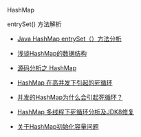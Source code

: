 HashMap


entrySet() 方法解析

- [Java HashMap entrySet（）方法分析](https://zhuanlan.zhihu.com/p/25108871)
- [浅谈HashMap的数据结构](https://www.jianshu.com/p/56296c51b309)
- [源码分析之 HashMap](https://juejin.im/post/58f2f47061ff4b0058f4b7cc)

- [HashMap 在高并发下引起的死循环](https://www.jianshu.com/p/619a8efcf589)
- [并发的HashMap为什么会引起死循环？](https://blog.csdn.net/zhuqiuhui/article/details/51849692)
- [HashMap 多线程下死循环分析及JDK8修复](https://my.oschina.net/alexqdjay/blog/1377268)

- [关于HashMap初始化容量问题](https://blog.csdn.net/qq_34569497/article/details/79665327)